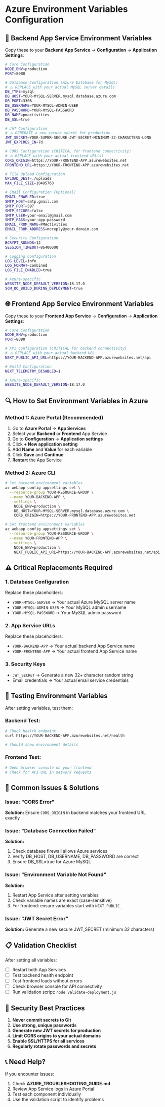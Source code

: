 # Azure Environment Variables Configuration

## 🔧 Backend App Service Environment Variables

Copy these to your **Backend App Service** → **Configuration** → **Application Settings**:

```bash
# Core Configuration
NODE_ENV=production
PORT=8080

# Database Configuration (Azure Database for MySQL)
# ⚠️ REPLACE with your actual MySQL server details
DB_TYPE=mysql
DB_HOST=YOUR-MYSQL-SERVER.mysql.database.azure.com
DB_PORT=3306
DB_USERNAME=YOUR-MYSQL-ADMIN-USER
DB_PASSWORD=YOUR-MYSQL-PASSWORD
DB_NAME=pmactivities
DB_SSL=true

# JWT Configuration
# ⚠️ GENERATE a new secure secret for production
JWT_SECRET=YOUR-SUPER-SECURE-JWT-SECRET-MINIMUM-32-CHARACTERS-LONG
JWT_EXPIRES_IN=7d

# CORS Configuration (CRITICAL for frontend connectivity)
# ⚠️ REPLACE with your actual frontend URL(s)
CORS_ORIGIN=https://YOUR-FRONTEND-APP.azurewebsites.net
FRONTEND_URL=https://YOUR-FRONTEND-APP.azurewebsites.net

# File Upload Configuration
UPLOAD_DEST=./uploads
MAX_FILE_SIZE=10485760

# Email Configuration (Optional)
EMAIL_ENABLED=true
SMTP_HOST=smtp.gmail.com
SMTP_PORT=587
SMTP_SECURE=false
SMTP_USER=your-email@gmail.com
SMTP_PASS=your-app-password
EMAIL_FROM_NAME=PMActivities
EMAIL_FROM_ADDRESS=noreply@your-domain.com

# Security Configuration
BCRYPT_ROUNDS=12
SESSION_TIMEOUT=86400000

# Logging Configuration
LOG_LEVEL=info
LOG_FORMAT=combined
LOG_FILE_ENABLED=true

# Azure-specific
WEBSITE_NODE_DEFAULT_VERSION=18.17.0
SCM_DO_BUILD_DURING_DEPLOYMENT=true
```

## 🌐 Frontend App Service Environment Variables

Copy these to your **Frontend App Service** → **Configuration** → **Application Settings**:

```bash
# Core Configuration
NODE_ENV=production
PORT=8080

# API Configuration (CRITICAL for backend connectivity)
# ⚠️ REPLACE with your actual backend URL
NEXT_PUBLIC_API_URL=https://YOUR-BACKEND-APP.azurewebsites.net/api

# Build Configuration
NEXT_TELEMETRY_DISABLED=1

# Azure-specific
WEBSITE_NODE_DEFAULT_VERSION=18.17.0
```

## 🔍 How to Set Environment Variables in Azure

### Method 1: Azure Portal (Recommended)
1. Go to **Azure Portal** → **App Services**
2. Select your **Backend** or **Frontend** App Service
3. Go to **Configuration** → **Application settings**
4. Click **+ New application setting**
5. Add **Name** and **Value** for each variable
6. Click **Save** and **Continue**
7. **Restart** the App Service

### Method 2: Azure CLI
```bash
# Set backend environment variables
az webapp config appsettings set \
  --resource-group YOUR-RESOURCE-GROUP \
  --name YOUR-BACKEND-APP \
  --settings \
    NODE_ENV=production \
    DB_HOST=YOUR-MYSQL-SERVER.mysql.database.azure.com \
    CORS_ORIGIN=https://YOUR-FRONTEND-APP.azurewebsites.net

# Set frontend environment variables
az webapp config appsettings set \
  --resource-group YOUR-RESOURCE-GROUP \
  --name YOUR-FRONTEND-APP \
  --settings \
    NODE_ENV=production \
    NEXT_PUBLIC_API_URL=https://YOUR-BACKEND-APP.azurewebsites.net/api
```

## ⚠️ Critical Replacements Required

### 1. Database Configuration
Replace these placeholders:
- `YOUR-MYSQL-SERVER` → Your actual Azure MySQL server name
- `YOUR-MYSQL-ADMIN-USER` → Your MySQL admin username
- `YOUR-MYSQL-PASSWORD` → Your MySQL admin password

### 2. App Service URLs
Replace these placeholders:
- `YOUR-BACKEND-APP` → Your actual backend App Service name
- `YOUR-FRONTEND-APP` → Your actual frontend App Service name

### 3. Security Keys
- `JWT_SECRET` → Generate a new 32+ character random string
- Email credentials → Your actual email service credentials

## 🧪 Testing Environment Variables

After setting variables, test them:

### Backend Test:
```bash
# Check health endpoint
curl https://YOUR-BACKEND-APP.azurewebsites.net/health

# Should show environment details
```

### Frontend Test:
```bash
# Open browser console on your frontend
# Check for API URL in network requests
```

## 🔧 Common Issues & Solutions

### Issue: "CORS Error"
**Solution:** Ensure `CORS_ORIGIN` in backend matches your frontend URL exactly

### Issue: "Database Connection Failed"
**Solution:** 
1. Check database firewall allows Azure services
2. Verify DB_HOST, DB_USERNAME, DB_PASSWORD are correct
3. Ensure DB_SSL=true for Azure MySQL

### Issue: "Environment Variable Not Found"
**Solution:**
1. Restart App Service after setting variables
2. Check variable names are exact (case-sensitive)
3. For frontend: ensure variables start with `NEXT_PUBLIC_`

### Issue: "JWT Secret Error"
**Solution:** Generate a new secure JWT_SECRET (minimum 32 characters)

## 📋 Validation Checklist

After setting all variables:
- [ ] Restart both App Services
- [ ] Test backend health endpoint
- [ ] Test frontend loads without errors
- [ ] Check browser console for API connectivity
- [ ] Run validation script: `node validate-deployment.js`

## 🔐 Security Best Practices

1. **Never commit secrets to Git**
2. **Use strong, unique passwords**
3. **Generate new JWT secrets for production**
4. **Limit CORS origins to your actual domains**
5. **Enable SSL/HTTPS for all services**
6. **Regularly rotate passwords and secrets**

## 📞 Need Help?

If you encounter issues:
1. Check **AZURE_TROUBLESHOOTING_GUIDE.md**
2. Review App Service logs in Azure Portal
3. Test each component individually
4. Use the validation script to identify problems
